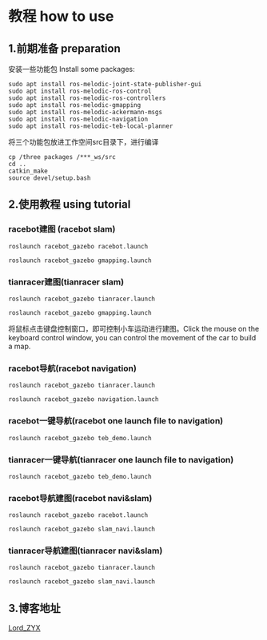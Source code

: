 # 教程 how to use

## 1.前期准备 preparation

安装一些功能包 Install some  packages:

```
sudo apt install ros-melodic-joint-state-publisher-gui
sudo apt install ros-melodic-ros-control
sudo apt install ros-melodic-ros-controllers
sudo apt install ros-melodic-gmapping
sudo apt install ros-melodic-ackermann-msgs
sudo apt install ros-melodic-navigation
sudo apt install ros-melodic-teb-local-planner
```

将三个功能包放进工作空间src目录下，进行编译

```
cp /three packages /***_ws/src
cd ..
catkin_make
source devel/setup.bash
```

## 2.使用教程 using tutorial

### racebot建图 (racebot slam)

```
roslaunch racebot_gazebo racebot.launch

roslaunch racebot_gazebo gmapping.launch
```

### tianracer建图(tianracer slam)

```
roslaunch racebot_gazebo tianracer.launch

roslaunch racebot_gazebo gmapping.launch
```

将鼠标点击键盘控制窗口，即可控制小车运动进行建图。Click the mouse on the keyboard control window, you can control the movement of the car to build a map.



### racebot导航(racebot navigation)

```
roslaunch racebot_gazebo tianracer.launch

roslaunch racebot_gazebo navigation.launch
```



### racebot一键导航(racebot one launch file to navigation)

```
roslaunch racebot_gazebo teb_demo.launch
```





### tianracer一键导航(tianracer one launch file to navigation)

```
roslaunch racebot_gazebo teb_demo.launch
```



### racebot导航建图(racebot navi&slam)

```
roslaunch racebot_gazebo racebot.launch

roslaunch racebot_gazebo slam_navi.launch
```





### tianracer导航建图(tianracer navi&slam)

```
roslaunch racebot_gazebo tianracer.launch

roslaunch racebot_gazebo slam_navi.launch 
```



## 3.博客地址

[Lord_ZYX](https://blog.csdn.net/qq_48427527?type=blog)
